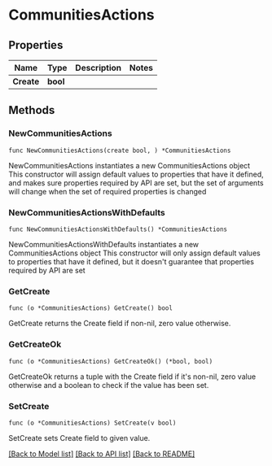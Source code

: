 # CommunitiesActions

## Properties

Name | Type | Description | Notes
------------ | ------------- | ------------- | -------------
**Create** | **bool** |  | 

## Methods

### NewCommunitiesActions

`func NewCommunitiesActions(create bool, ) *CommunitiesActions`

NewCommunitiesActions instantiates a new CommunitiesActions object
This constructor will assign default values to properties that have it defined,
and makes sure properties required by API are set, but the set of arguments
will change when the set of required properties is changed

### NewCommunitiesActionsWithDefaults

`func NewCommunitiesActionsWithDefaults() *CommunitiesActions`

NewCommunitiesActionsWithDefaults instantiates a new CommunitiesActions object
This constructor will only assign default values to properties that have it defined,
but it doesn't guarantee that properties required by API are set

### GetCreate

`func (o *CommunitiesActions) GetCreate() bool`

GetCreate returns the Create field if non-nil, zero value otherwise.

### GetCreateOk

`func (o *CommunitiesActions) GetCreateOk() (*bool, bool)`

GetCreateOk returns a tuple with the Create field if it's non-nil, zero value otherwise
and a boolean to check if the value has been set.

### SetCreate

`func (o *CommunitiesActions) SetCreate(v bool)`

SetCreate sets Create field to given value.



[[Back to Model list]](../README.md#documentation-for-models) [[Back to API list]](../README.md#documentation-for-api-endpoints) [[Back to README]](../README.md)


